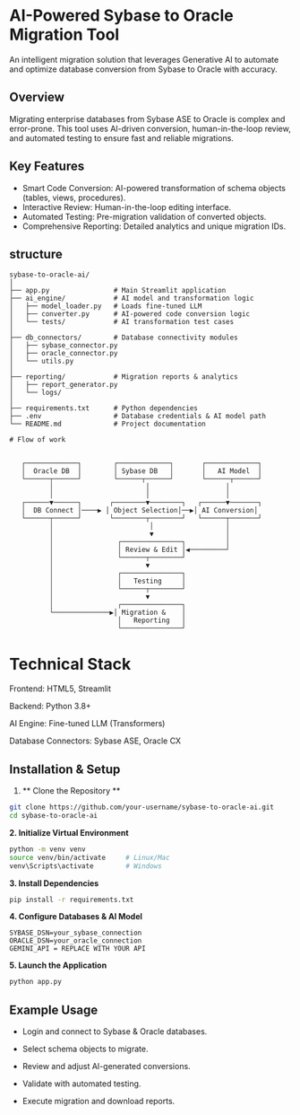 # AI-Powered Sybase to Oracle Migration Tool

An intelligent migration solution that leverages Generative AI to automate and optimize database conversion from Sybase to Oracle with accuracy.

## Overview
Migrating enterprise databases from Sybase ASE to Oracle is complex and error-prone. 
This tool uses AI-driven conversion, human-in-the-loop review, and automated testing to ensure fast and reliable migrations.

## Key Features
- Smart Code Conversion: AI-powered transformation of schema objects (tables, views, procedures).
- Interactive Review: Human-in-the-loop editing interface.
- Automated Testing: Pre-migration validation of converted objects.
- Comprehensive Reporting: Detailed analytics and unique migration IDs.
  
## structure

```
sybase-to-oracle-ai/
│
├── app.py                # Main Streamlit application
├── ai_engine/            # AI model and transformation logic
│   ├── model_loader.py   # Loads fine-tuned LLM
│   ├── converter.py      # AI-powered code conversion logic
│   └── tests/            # AI transformation test cases
│
├── db_connectors/        # Database connectivity modules
│   ├── sybase_connector.py
│   ├── oracle_connector.py
│   └── utils.py
│
├── reporting/            # Migration reports & analytics
│   ├── report_generator.py
│   └── logs/
│
├── requirements.txt      # Python dependencies
├── .env                  # Database credentials & AI model path
└── README.md             # Project documentation
```
```
# Flow of work


   ┌─────────────┐        ┌─────────────┐       ┌─────────────┐
   │  Oracle DB  │        │ Sybase DB   │       │   AI Model  │
   └──────┬──────┘        └──────┬──────┘       └──────┬──────┘
          │                       │                   │
          │                       │                   │
   ┌──────▼──────┐       ┌────────▼────────┐   ┌──────▼───────┐
   │  DB Connect │────▶ │ Object Selection│──▶│ AI Conversion│
   └──────┬──────┘       └────────┬────────┘   └──────┬───────┘
          │                        │                  │
          │                        ▼                  │
          │                ┌───────────────┐          │
          │                │ Review & Edit │◀─────────┘
          │                └──────┬────────┘
          │                       ▼
          │                ┌───────────────┐
          │                │   Testing     │
          │                └──────┬────────┘
          │                       ▼
          │                ┌───────────────┐
          └──────────────▶│ Migration &    │
                           │   Reporting   │
                           └───────────────┘

```

# Technical Stack
Frontend: HTML5, Streamlit

Backend: Python 3.8+

AI Engine: Fine-tuned LLM (Transformers)

Database Connectors: Sybase ASE, Oracle CX

## Installation & Setup

1. ** Clone the Repository **
``` bash
git clone https://github.com/your-username/sybase-to-oracle-ai.git
cd sybase-to-oracle-ai
```

**2. Initialize Virtual Environment**
``` bash
python -m venv venv
source venv/bin/activate     # Linux/Mac
venv\Scripts\activate        # Windows 
```

**3. Install Dependencies**
```bash
pip install -r requirements.txt
```

**4. Configure Databases & AI Model**
  

``` 
SYBASE_DSN=your_sybase_connection
ORACLE_DSN=your_oracle_connection
GEMINI_API = REPLACE WITH YOUR API
```

**5. Launch the Application**
``` bash
python app.py
```

## Example Usage
- Login and connect to Sybase & Oracle databases.

- Select schema objects to migrate.

- Review and adjust AI-generated conversions.

- Validate with automated testing.

- Execute migration and download reports.
